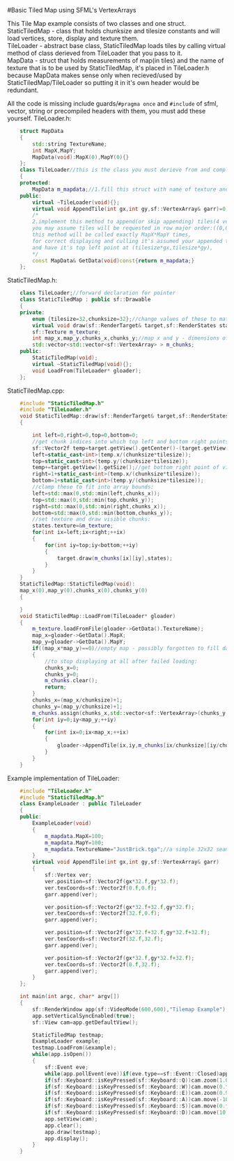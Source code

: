 #Basic Tiled Map using SFML's VertexArrays

This Tile Map example consists of two classes and one struct.  
StaticTiledMap - class that holds chunksize and tilesize constants and will load vertices, store, display and texture them.  
TileLoader - abstract base class, StaticTiledMap loads tiles by calling virtual method of class derieved from TileLoader that you pass to it.  
MapData - struct that holds measurements of map(in tiles) and the name of texture that is to be used by StaticTiledMap, it's placed in TileLoader.h because MapData makes sense only when recieved/used by StaticTiledMap/TileLoader so putting it in it's own header would be redundant.  

All the code is missing include guards/`#pragma once` and `#include` of sfml, vector, string or precompiled headers with them, you must add these yourself.
TileLoader.h:
```cpp
	struct MapData
	{
		std::string TextureName;
		int MapX,MapY;
		MapData(void):MapX(0),MapY(0){}
	};
	class TileLoader//this is the class you must derieve from and complete following 2 tasks :
	{
	protected:
		MapData m_mapdata;//1.fill this struct with name of texture and map dimensions(in tiles)
	public:
		virtual ~TileLoader(void){};
		virtual void AppendTile(int gx,int gy,sf::VertexArray& garr)=0;
		/*
		2.implement this method to append(or skip appending) tiles(4 vertices) to given vertex array,
		you may assume tiles will be requested in row major order:((0,0),(1,0),..,(map_x-1,0),(0,1),..,(map_x-1,map_y-1)),
		this method will be called exactly MapX*MapY times,
		for correct displaying and culling it's assumed your appended tile will be square with side equal to tilesize
		and have it's top left point at (tilesize*gx,tilesize*gy),
		*/
		const MapData& GetData(void)const{return m_mapdata;}
	};
```
StaticTiledMap.h:   
```cpp
	class TileLoader;//forward declaration for pointer
	class StaticTiledMap : public sf::Drawable
	{
	private:
		enum {tilesize=32,chunksize=32};//change values of these to match your needs and improve performance
		virtual void draw(sf::RenderTarget& target,sf::RenderStates states)const;
		sf::Texture m_texture;
		int map_x,map_y,chunks_x,chunks_y;//map x and y - dimensions of map in tiles, chunks x and y - amount of chunks
		std::vector<std::vector<sf::VertexArray> > m_chunks;
	public:
		StaticTiledMap(void);
		virtual ~StaticTiledMap(void){};
		void LoadFrom(TileLoader* gloader);
	};
```
StaticTiledMap.cpp:
```cpp
	#include "StaticTiledMap.h"
	#include "TileLoader.h"
	void StaticTiledMap::draw(sf::RenderTarget& target,sf::RenderStates states)const
	{

		int left=0,right=0,top=0,bottom=0;
		//get chunk indices into which top left and bottom right points of view fall:
		sf::Vector2f temp=target.getView().getCenter()-(target.getView().getSize()/2.f);//get top left point of view
		left=static_cast<int>(temp.x/(chunksize*tilesize));
		top=static_cast<int>(temp.y/(chunksize*tilesize));
		temp+=target.getView().getSize();//get bottom right point of view
		right=1+static_cast<int>(temp.x/(chunksize*tilesize));
		bottom=1+static_cast<int>(temp.y/(chunksize*tilesize));
		//clamp these to fit into array bounds:
		left=std::max(0,std::min(left,chunks_x));
		top=std::max(0,std::min(top,chunks_y));
		right=std::max(0,std::min(right,chunks_x));
		bottom=std::max(0,std::min(bottom,chunks_y));
		//set texture and draw visible chunks:
		states.texture=&m_texture;
		for(int ix=left;ix<right;++ix)
		{
			for(int iy=top;iy<bottom;++iy)
			{
				target.draw(m_chunks[ix][iy],states);
			}
		}
	}
	StaticTiledMap::StaticTiledMap(void):
	map_x(0),map_y(0),chunks_x(0),chunks_y(0)
	{

	}
	void StaticTiledMap::LoadFrom(TileLoader* gloader)
	{
		m_texture.loadFromFile(gloader->GetData().TextureName);
		map_x=gloader->GetData().MapX;
		map_y=gloader->GetData().MapY;
		if((map_x*map_y)==0)//empty map - possibly forgotten to fill data struct
		{
			//to stop displaying at all after failed loading:
			chunks_x=0;
			chunks_y=0;
			m_chunks.clear();
			return;
		}
		chunks_x=(map_x/chunksize)+1;
		chunks_y=(map_y/chunksize)+1;
		m_chunks.assign(chunks_x,std::vector<sf::VertexArray>(chunks_y,sf::VertexArray(sf::Quads)));//ready up empty 2d arrays
		for(int iy=0;iy<map_y;++iy)
		{
			for(int ix=0;ix<map_x;++ix)
			{
				gloader->AppendTile(ix,iy,m_chunks[ix/chunksize][iy/chunksize]);
			}
		}
	}
```
Example implementation of TileLoader:  
```cpp
	#include "TileLoader.h"
	#include "StaticTiledMap.h"
	class ExampleLoader : public TileLoader
	{
	public:
		ExampleLoader(void)
		{
			m_mapdata.MapX=100;
			m_mapdata.MapY=100;
			m_mapdata.TextureName="JustBrick.tga";//a simple 32x32 seamless image of brick 
		}
		virtual void AppendTile(int gx,int gy,sf::VertexArray& garr)
		{
			sf::Vertex ver;
			ver.position=sf::Vector2f(gx*32.f,gy*32.f);
			ver.texCoords=sf::Vector2f(0.f,0.f);
			garr.append(ver);

			ver.position=sf::Vector2f(gx*32.f+32.f,gy*32.f);
			ver.texCoords=sf::Vector2f(32.f,0.f);
			garr.append(ver);

			ver.position=sf::Vector2f(gx*32.f+32.f,gy*32.f+32.f);
			ver.texCoords=sf::Vector2f(32.f,32.f);
			garr.append(ver);

			ver.position=sf::Vector2f(gx*32.f,gy*32.f+32.f);
			ver.texCoords=sf::Vector2f(0.f,32.f);
			garr.append(ver);
		}
	};

	int main(int argc, char* argv[])
	{	
		sf::RenderWindow app(sf::VideoMode(600,600),"Tilemap Example");
		app.setVerticalSyncEnabled(true);
		sf::View cam=app.getDefaultView();

		StaticTiledMap testmap;
		ExampleLoader example;
		testmap.LoadFrom(&example);
		while(app.isOpen())
		{
			sf::Event eve;
			while(app.pollEvent(eve))if(eve.type==sf::Event::Closed)app.close();
			if(sf::Keyboard::isKeyPressed(sf::Keyboard::Q))cam.zoom(1.05f);
			if(sf::Keyboard::isKeyPressed(sf::Keyboard::W))cam.move(0.f,-10.f);
			if(sf::Keyboard::isKeyPressed(sf::Keyboard::E))cam.zoom(0.95f);
			if(sf::Keyboard::isKeyPressed(sf::Keyboard::A))cam.move(-10.f,0.f);
			if(sf::Keyboard::isKeyPressed(sf::Keyboard::S))cam.move(0.f,10.f);
			if(sf::Keyboard::isKeyPressed(sf::Keyboard::D))cam.move(10.f,0.f);
			app.setView(cam);
			app.clear();
			app.draw(testmap);
			app.display();
		}
	}
```
